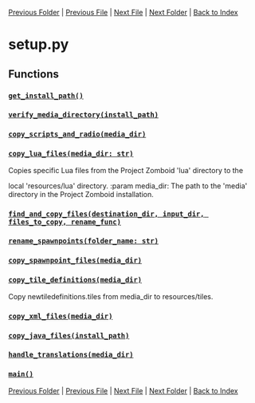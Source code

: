 [Previous Folder](../consumables.md) | [Previous File](page_manager.md) | [Next File](translate.md) | [Next Folder](../fluids/fluid_article.md) | [Back to Index](../../index.md)

# setup.py

## Functions

### [`get_install_path()`](https://github.com/Vaileasys/pz-wiki_parser/blob/main/scripts/core/setup.py#L10)
### [`verify_media_directory(install_path)`](https://github.com/Vaileasys/pz-wiki_parser/blob/main/scripts/core/setup.py#L57)
### [`copy_scripts_and_radio(media_dir)`](https://github.com/Vaileasys/pz-wiki_parser/blob/main/scripts/core/setup.py#L64)
### [`copy_lua_files(media_dir: str)`](https://github.com/Vaileasys/pz-wiki_parser/blob/main/scripts/core/setup.py#L94)

Copies specific Lua files from the Project Zomboid 'lua' directory to the

local 'resources/lua' directory.
:param media_dir: The path to the 'media' directory in the Project Zomboid installation.

### [`find_and_copy_files(destination_dir, input_dir, files_to_copy, rename_func)`](https://github.com/Vaileasys/pz-wiki_parser/blob/main/scripts/core/setup.py#L192)
### [`rename_spawnpoints(folder_name: str)`](https://github.com/Vaileasys/pz-wiki_parser/blob/main/scripts/core/setup.py#L208)
### [`copy_spawnpoint_files(media_dir)`](https://github.com/Vaileasys/pz-wiki_parser/blob/main/scripts/core/setup.py#L212)
### [`copy_tile_definitions(media_dir)`](https://github.com/Vaileasys/pz-wiki_parser/blob/main/scripts/core/setup.py#L224)

Copy newtiledefinitions.tiles from media_dir to resources/tiles.

### [`copy_xml_files(media_dir)`](https://github.com/Vaileasys/pz-wiki_parser/blob/main/scripts/core/setup.py#L236)
### [`copy_java_files(install_path)`](https://github.com/Vaileasys/pz-wiki_parser/blob/main/scripts/core/setup.py#L274)
### [`handle_translations(media_dir)`](https://github.com/Vaileasys/pz-wiki_parser/blob/main/scripts/core/setup.py#L302)
### [`main()`](https://github.com/Vaileasys/pz-wiki_parser/blob/main/scripts/core/setup.py#L316)


[Previous Folder](../consumables.md) | [Previous File](page_manager.md) | [Next File](translate.md) | [Next Folder](../fluids/fluid_article.md) | [Back to Index](../../index.md)
